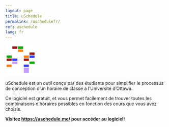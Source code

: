 ```yaml
---
layout: page
title: uSchedule
permalink: /uschedulefr/
ref: uschedule 
lang: fr
---
```


<div><img src="/images/uschedule_icon.png"/></div>

uSchedule est un outil conçu par des étudiants pour simplifier le processus de conception d’un horaire de classe à l’Université d’Ottawa.

Ce logiciel est gratuit, et vous permet facilement de trouver toutes les combinaisons d’horaires possibles en fonction des cours que vous avez choisis.

<b> Visitez <a href="https://uschedule.me/" target="_blank" class="">https://uschedule.me/</a> pour accéder au logiciel!</b>

